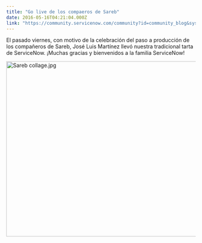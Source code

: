 ```yaml
---
title: "Go live de los compaeros de Sareb"
date: 2016-05-16T04:21:04.000Z
link: "https://community.servicenow.com/community?id=community_blog&sys_id=7c6ceaa1dbd0dbc01dcaf3231f961911"
---
```

<p>El pasado viernes, con motivo de la celebración del paso a producción de los compañeros de Sareb, José Luis Martí­nez llevó nuestra tradicional tarta de ServiceNow.  ¡Muchas gracias y bienvenidos a la familia ServiceNow!</p><p><img  alt="Sareb collage.jpg" class="image-1 jive-image" src="69e31dc6db94d304b322f4621f9619ee.iix" style="width: 620px; height: 465px;"/></p>